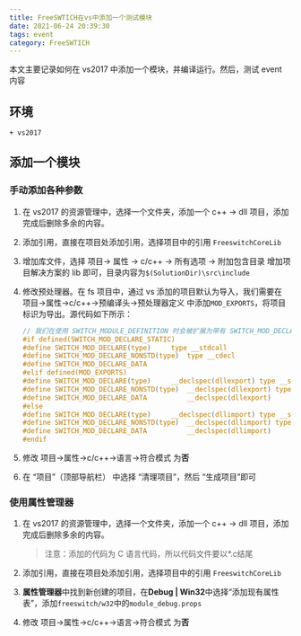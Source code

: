 ```yaml
---
title: FreeSWTICH在vs中添加一个测试模块
date: 2021-06-24 20:39:30
tags: event
category: FreeSWTICH
---
```


本文主要记录如何在 vs2017 中添加一个模块，并编译运行。然后，测试 event 内容

## 环境
    + vs2017

## 添加一个模块

### 手动添加各种参数

1. 在 vs2017 的资源管理中，选择一个文件夹，添加一个 c++ -> dll 项目，添加完成后删除多余的内容。

2. 添加引用，直接在项目处添加引用，选择项目中的引用 `FreeswitchCoreLib`

3. 增加库文件，选择 项目-> 属性 -> c/c++ -> 所有选项 -> 附加包含目录 增加项目解决方案的 lib 即可，目录内容为`$(SolutionDir)\src\include`

4. 修改预处理器。在 fs 项目中，通过 vs 添加的项目默认为导入，我们需要在 项目->属性->c/c++->预编译头->预处理器定义 中添加`MOD_EXPORTS`，将项目标识为导出。源代码如下所示：

   ```c
   // 我们在使用 SWITCH_MODULE_DEFINITION 时会被扩展为带有 SWITCH_MOD_DECLARE_DATA 前缀的结构体
   #if defined(SWITCH_MOD_DECLARE_STATIC)
   #define SWITCH_MOD_DECLARE(type)		type __stdcall
   #define SWITCH_MOD_DECLARE_NONSTD(type)	type __cdecl
   #define SWITCH_MOD_DECLARE_DATA
   #elif defined(MOD_EXPORTS)
   #define SWITCH_MOD_DECLARE(type)		__declspec(dllexport) type __stdcall
   #define SWITCH_MOD_DECLARE_NONSTD(type)	__declspec(dllexport) type __cdecl
   #define SWITCH_MOD_DECLARE_DATA			__declspec(dllexport)
   #else
   #define SWITCH_MOD_DECLARE(type)		__declspec(dllimport) type __stdcall
   #define SWITCH_MOD_DECLARE_NONSTD(type)	__declspec(dllimport) type __cdecl
   #define SWITCH_MOD_DECLARE_DATA			__declspec(dllimport)
   #endif
   ```

5. 修改 项目->属性->c/c++->语言->符合模式 为**否**

6. 在 “项目”（顶部导航栏） 中选择 “清理项目”，然后 “生成项目”即可

### 使用属性管理器

1. 在 vs2017 的资源管理中，选择一个文件夹，添加一个 c++ -> dll 项目，添加完成后删除多余的内容。

   > 注意：添加的代码为 C 语言代码，所以代码文件要以*.c结尾

2. 添加引用，直接在项目处添加引用，选择项目中的引用 `FreeswitchCoreLib`

3. **属性管理器**中找到新创建的项目，在**Debug | Win32**中选择“添加现有属性表”，添加`freeswitch/w32`中的`module_debug.props`

4. 修改 项目->属性->c/c++->语言->符合模式 为**否**
